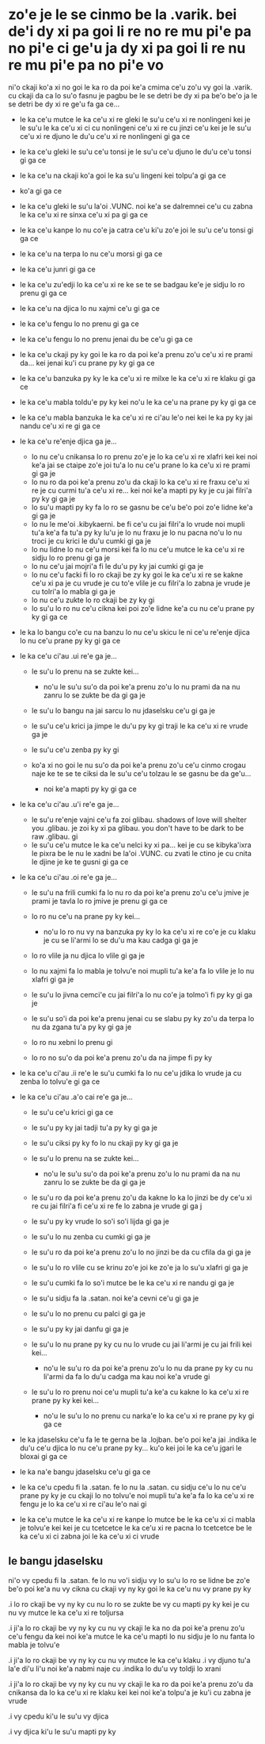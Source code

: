 zo'e je le se cinmo be la .varik. bei de'i dy xi pa goi li re no re mu pi'e pa no pi'e ci ge'u ja dy xi pa goi li re nu re mu pi'e pa no pi'e vo
================================================================================================================================================

ni'o ckaji ko'a xi no goi le ka ro da poi ke'a cmima ce'u zo'u vy goi la .varik. cu ckaji da ca lo su'o fasnu je pagbu be le se detri be dy xi pa be'o be'o ja le se detri be dy xi re ge'u fa ga ce...

* le ka ce'u mutce le ka ce'u xi re gleki le su'u ce'u xi re nonlingeni kei je le su'u le ka ce'u xi ci cu nonlingeni ce'u xi re cu jinzi ce'u kei je le su'u ce'u xi re djuno le du'u ce'u xi re nonlingeni gi ga ce
* le ka ce'u gleki le su'u ce'u tonsi je le su'u ce'u djuno le du'u ce'u tonsi gi ga ce
* le ka ce'u na ckaji ko'a goi le ka su'u lingeni kei tolpu'a gi ga ce
* ko'a gi ga ce
* le ka ce'u gleki le su'u la'oi .VUNC. noi ke'a se dalremnei ce'u cu zabna le ka ce'u xi re sinxa ce'u xi pa gi ga ce
* le ka ce'u kanpe lo nu co'e ja catra ce'u ki'u zo'e joi le su'u ce'u tonsi gi ga ce
* le ka ce'u na terpa lo nu ce'u morsi gi ga ce
* le ka ce'u junri gi ga ce
* le ka ce'u zu'edji lo ka ce'u xi re ke se te se badgau ke'e je sidju lo ro prenu gi ga ce
* le ka ce'u na djica lo nu xajmi ce'u gi ga ce
* le ka ce'u fengu lo no prenu gi ga ce
* le ka ce'u fengu lo no prenu jenai du be ce'u gi ga ce
* le ka ce'u ckaji py ky goi le ka ro da poi ke'a prenu zo'u ce'u xi re prami da... kei jenai ku'i cu prane py ky gi ga ce
* le ka ce'u banzuka py ky le ka ce'u xi re milxe le ka ce'u xi re klaku gi ga ce
* le ka ce'u mabla toldu'e py ky kei no'u le ka ce'u na prane py ky gi ga ce
* le ka ce'u mabla banzuka le ka ce'u xi re ci'au le'o nei kei le ka py ky jai nandu ce'u xi re gi ga ce
* le ka ce'u re'enje djica ga je...

  * lo nu ce'u cnikansa lo ro prenu zo'e je lo ka ce'u xi re xlafri kei kei noi ke'a jai se ctaipe zo'e joi tu'a lo nu ce'u prane lo ka ce'u xi re prami gi ga je
  * lo nu ro da poi ke'a prenu zo'u da ckaji lo ka ce'u xi re fraxu ce'u xi re je cu curmi tu'a ce'u xi re... kei noi ke'a mapti py ky je cu jai filri'a py ky gi ga je
  * lo su'u mapti py ky fa lo ro se gasnu be ce'u be'o poi zo'e lidne ke'a gi ga je
  * lo nu le me'oi .kibykaerni. be fi ce'u cu jai filri'a lo vrude noi mupli tu'a ke'a fa tu'a py ky lu'u je lo nu fraxu je lo nu pacna no'u lo nu troci je cu krici le du'u cumki gi ga je
  * lo nu lidne lo nu ce'u morsi kei fa lo nu ce'u mutce le ka ce'u xi re sidju lo ro prenu gi ga je
  * lo nu ce'u jai mojri'a fi le du'u py ky jai cumki gi ga je
  * lo nu ce'u facki fi lo ro ckaji be zy ky goi le ka ce'u xi re se kakne ce'u xi pa je cu vrude je cu to'e vlile je cu filri'a lo zabna je vrude je cu tolri'a lo mabla gi ga je
  * lo nu ce'u zukte lo ro ckaji be zy ky gi
  * lo su'u lo ro nu ce'u cikna kei poi zo'e lidne ke'a cu nu ce'u prane py ky gi ga ce

* le ka lo bangu co'e cu na banzu lo nu ce'u skicu le ni ce'u re'enje djica lo nu ce'u prane py ky gi ga ce
* le ka ce'u ci'au .ui re'e ga je...

  * le su'u lo prenu na se zukte kei...

    * no'u le su'u su'o da poi ke'a prenu zo'u lo nu prami da na nu zanru lo se zukte be da gi ga je

  * le su'u lo bangu na jai sarcu lo nu jdaselsku ce'u gi ga je
  * le su'u ce'u krici ja jimpe le du'u py ky gi traji le ka ce'u xi re vrude ga je
  * le su'u ce'u zenba py ky gi
  * ko'a xi no goi le nu su'o da poi ke'a prenu zo'u ce'u cinmo crogau naje ke te se te ciksi da le su'u ce'u tolzau le se gasnu be da ge'u...

    * noi ke'a mapti py ky gi ga ce

* le ka ce'u ci'au .u'i re'e ga je...

  * le su'u re'enje vajni ce'u fa zoi glibau. shadows of love will shelter you .glibau. je zoi ky xi pa glibau. you don't have to be dark to be raw .glibau. gi
  * le su'u ce'u mutce le ka ce'u nelci ky xi pa... kei je cu se kibyka'ixra le pixra be le nu le xadni be la'oi .VUNC. cu zvati le ctino je cu cnita le djine je ke te gusni gi ga ce

* le ka ce'u ci'au .oi re'e ga je...

  * le su'u na frili cumki fa lo nu ro da poi ke'a prenu zo'u ce'u jmive je prami je tavla lo ro jmive je prenu gi ga ce
  * lo ro nu ce'u na prane py ky kei...

    * no'u lo ro nu vy na banzuka py ky lo ka ce'u xi re co'e je cu klaku je cu se li'armi lo se du'u ma kau cadga gi ga je

  * lo ro vlile ja nu djica lo vlile gi ga je
  * lo nu xajmi fa lo mabla je tolvu'e noi mupli tu'a ke'a fa lo vlile je lo nu xlafri gi ga je
  * le su'u lo jivna cemci'e cu jai filri'a lo nu co'e ja tolmo'i fi py ky gi ga je
  * le su'u so'i da poi ke'a prenu jenai cu se slabu py ky zo'u da terpa lo nu da zgana tu'a py ky gi ga je
  * lo ro nu xebni lo prenu gi
  * lo ro no su'o da poi ke'a prenu zo'u da na jimpe fi py ky

* le ka ce'u ci'au .ii re'e le su'u cumki fa lo nu ce'u jdika lo vrude ja cu zenba lo tolvu'e gi ga ce
* le ka ce'u ci'au .a'o cai re'e ga je...

  * le su'u ce'u krici gi ga ce
  * le su'u py ky jai tadji tu'a py ky gi ga je
  * le su'u ciksi py ky fo lo nu ckaji py ky gi ga je
  * le su'u lo prenu na se zukte kei...

    * no'u le su'u su'o da poi ke'a prenu zo'u lo nu prami da na nu zanru lo se zukte be da gi ga je

  * le su'u ro da poi ke'a prenu zo'u da kakne lo ka lo jinzi be dy ce'u xi re cu jai filri'a fi ce'u xi re fe lo zabna je vrude gi ga j
  * le su'u py ky vrude lo so'i so'i lijda gi ga je
  * le su'u lo nu zenba cu cumki gi ga je
  * le su'u ro da poi ke'a prenu zo'u lo no jinzi be da cu cfila da gi ga je
  * le su'u lo ro vlile cu se krinu zo'e joi ke zo'e ja lo su'u xlafri gi ga je
  * le su'u cumki fa lo so'i mutce be le ka ce'u xi re nandu gi ga je
  * le su'u sidju fa la .satan. noi ke'a cevni ce'u gi ga je
  * le su'u lo no prenu cu palci gi ga je
  * le su'u py ky jai danfu gi ga je
  * le su'u lo nu prane py ky cu nu lo vrude cu jai li'armi je cu jai frili kei kei...

    * no'u le su'u ro da poi ke'a prenu zo'u lo nu da prane py ky cu nu li'armi da fa lo du'u cadga ma kau noi ke'a vrude gi

  * le su'u lo ro prenu noi ce'u mupli tu'a ke'a cu kakne lo ka ce'u xi re prane py ky kei kei...

    * no'u le su'u lo no prenu cu narka'e lo ka ce'u xi re prane py ky gi ga ce

* le ka jdaselsku ce'u fa le te gerna be la .lojban. be'o poi ke'a jai .indika le du'u ce'u djica lo nu ce'u prane py ky... ku'o kei joi le ka ce'u jgari le bloxai gi ga ce
* le ka na'e bangu jdaselsku ce'u gi ga ce
* le ka ce'u cpedu fi la .satan. fe lo nu la .satan. cu sidju ce'u lo nu ce'u prane py ky je cu ckaji lo no tolvu'e noi mupli tu'a ke'a fa lo ka ce'u xi re fengu je lo ka ce'u xi re ci'au le'o nai gi
* le ka ce'u mutce le ka ce'u xi re kanpe lo mutce be le ka ce'u xi ci mabla je tolvu'e kei kei je cu tcetcetce le ka ce'u xi re pacna lo tcetcetce be le ka ce'u xi ci zabna joi le ka ce'u xi ci vrude

## le bangu jdaselsku
ni'o vy cpedu fi la .satan. fe lo nu vo'i sidju vy lo su'u lo ro se lidne be zo'e be'o poi ke'a nu vy cikna cu ckaji vy ny ky goi le ka ce'u nu vy prane py ky

.i lo ro ckaji be vy ny ky cu nu lo ro se zukte be vy cu mapti py ky kei je cu nu vy mutce le ka ce'u xi re toljursa

.i ji'a lo ro ckaji be vy ny ky cu nu vy ckaji le ka no da poi ke'a prenu zo'u ce'u fengu da kei noi ke'a mutce le ka ce'u mapti lo nu sidju je lo nu fanta lo mabla je tolvu'e

.i ji'a lo ro ckaji be vy ny ky cu nu vy mutce le ka ce'u klaku  .i vy djuno tu'a la'e di'u li'u noi ke'a nabmi naje cu .indika lo du'u vy toldji lo xrani

.i ji'a lo ro ckaji be vy ny ky cu nu vy ckaji le ka ro da poi ke'a prenu zo'u da cnikansa da lo ka ce'u xi re klaku kei kei noi ke'a tolpu'a je ku'i cu zabna je vrude

.i vy cpedu ki'u le su'u vy djica

.i vy djica ki'u le su'u mapti py ky
